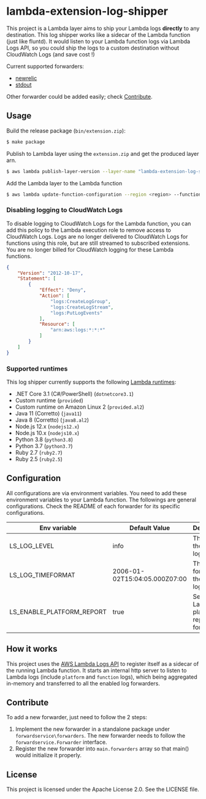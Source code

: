 # lambda-extension-log-shipper

This project is a Lambda layer aims to ship your Lambda logs **directly** to any destination. This log shipper works like a 
sidecar of the Lambda function (just like fluntd). It would listen to your Lambda function logs via Lambda Logs API, so you 
could ship the logs to a custom destination without CloudWatch Logs (and save cost !)


Current supported forwarders:

* [newrelic](./forwardservice/forwarders/newrelic)
* [stdout](./forwardservice/forwarders/stdout)

Other forwarder could be added easily; check [Contribute](#contribute).

## Usage

Build the release package (`bin/extension.zip`):
```bash
$ make package
```

Publish to Lambda layer using the `extension.zip` and get the produced layer arn.
```bash
$ aws lambda publish-layer-version --layer-name "lambda-extension-log-shipper" --region <region> --zip-file  "fileb://bin/lambda-extension-log-shipper.zip"
```

Add the Lambda layer to the Lambda function
```bash
$ aws lambda update-function-configuration --region <region> --function-name <lambda-function-name> --layers <layer-arn>
```

### Disabling logging to CloudWatch Logs 

To disable logging to CloudWatch Logs for the Lambda function, you can add this policy to the Lambda execution role to remove 
access to CloudWatch Logs. Logs are no longer delivered to CloudWatch Logs for functions using this role, but are still 
streamed to subscribed extensions. You are no longer billed for CloudWatch logging for these Lambda functions.

```json
{
    "Version": "2012-10-17",
    "Statement": [
        {
            "Effect": "Deny",
            "Action": [
                "logs:CreateLogGroup",
                "logs:CreateLogStream",
                "logs:PutLogEvents"
            ],
            "Resource": [
                "arn:aws:logs:*:*:*"
            ]
        }
    ]
}
```

### Supported runtimes

This log shipper currently supports the following [Lambda runtimes](https://docs.aws.amazon.com/lambda/latest/dg/using-extensions.html):

* .NET Core 3.1 (C#/PowerShell) (`dotnetcore3.1`)
* Custom runtime (`provided`)
* Custom runtime on Amazon Linux 2 (`provided.al2`)
* Java 11 (Corretto) (`java11`)
* Java 8 (Corretto) (`java8.al2`)
* Node.js 12.x (`nodejs12.x`)
* Node.js 10.x (`nodejs10.x`)
* Python 3.8 (`python3.8`)
* Python 3.7 (`python3.7`)
* Ruby 2.7 (`ruby2.7`)
* Ruby 2.5 (`ruby2.5`)

## Configuration

All configurations are via environment variables. You need to add these environment variables to your Lambda function.
The followings are general configurations. Check the README of each forwarder for its specific configurations.

|Env variable |  Default Value |Description |
|---|---|---|
|LS_LOG_LEVEL|info|The level of the internal logger|
|LS_LOG_TIMEFORMAT|2006-01-02T15:04:05.000Z07:00|The time format of the internal logger|
|LS_ENABLE_PLATFORM_REPORT|true|Send Lambda platform report to all forwarders|


## How it works

This project uses the [AWS Lambda Logs API](https://docs.aws.amazon.com/lambda/latest/dg/runtimes-logs-api.html) to 
register itself as a sidecar of the running Lambda function. It starts an internal http server to listen to Lambda logs
(include `platform` and `function` logs), which being aggregated in-memory and transferred to all the enabled log forwarders.

## Contribute

To add a new forwarder, just need to follow the 2 steps:

1. Implement the new forwarder in a standalone package under `forwardservice\forwarders`.  The new forwarder needs to follow
the `forwardservice.Forwarder` interface.
2. Register the new forwarder into `main.forwarders` array so that main() would initialize it properly.

## License

This project is licensed under the Apache License 2.0. See the LICENSE file.

